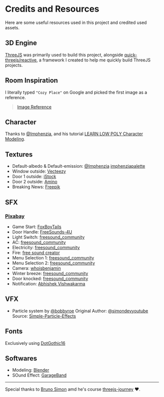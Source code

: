 # Credits and Resources

Here are some useful resources used in this project and credited used assets.

## 3D Engine

[ThreeJS](https://threejs.org/) was primarily used to build this project, alongside [quick-threejs/reactive](https://www.npmjs.com/package/@quick-threejs/reactive), a framework I created to help me quickly build ThreeJS projects.

## Room Inspiration

I literally typed `"Cozy Place"` on Google and picked the first image as a reference.

> [Image Reference](https://images.squarespace-cdn.com/content/v1/60b8d71a4f0ef07e2050c341/fba35ce9-1701-457f-99fb-c5f3179ba9a0/Mobile-edited+%281%29.jpg)

## Character

Thanks to [@Imphenzia](https://www.youtube.com/@Imphenzia), and his tutorial [LEARN LOW POLY Character Modeling](https://www.youtube.com/watch?v=PTWV67qUX2k&t=89s).

## Textures

- Default-albedo & Default-emission: [@Imphenzia](https://www.youtube.com/@Imphenzia) [imphenziapalette](https://tinyurl.com/imphenziapalette)
- Window outside: [Vecteezy](https://static.vecteezy.com/system/resources/thumbnails/049/925/954/large/blurred-night-city-background-with-colored-bokeh-view-of-the-city-from-a-height-out-of-focus-video.jpg)
- Door 1 outside: [iStock](https://media.istockphoto.com/id/1356768309/video/walking-on-the-empty-dark-corridor-in-slow-motion-120fps.jpg?s=480x480&k=20&c=p1jyiMANei_dwghw0da_2ldlnkFQGj6sREvpXlcKe-k=)
- Door 2 outside: [Amino](https://pm1.aminoapps.com/7629/23779141d179f93db3fc2674ca6aa4067569f5d5r1-452-679v2_hq.jpg)
- Breaking News: [Freepik](https://www.freepik.com/search?format=search&last_filter=query&last_value=Breaking+new&query=Breaking+new)

## SFX

### [Pixabay](https://pixabay.com//?utm_source=link-attribution&utm_medium=referral&utm_campaign=music&utm_content=401153)

- Game Start: [FoxBoyTails](https://pixabay.com/users/foxboytails-49447089/?utm_source=link-attribution&utm_medium=referral&utm_campaign=music&utm_content=317318)
- Door Handle: [FreeSounds-4U](https://pixabay.com/users/freesounds-4u-51979242/?utm_source=link-attribution&utm_medium=referral&utm_campaign=music&utm_content=401153)
- Light Switch: [freesound_community](https://pixabay.com/users/freesound_community-46691455/?utm_source=link-attribution&utm_medium=referral&utm_campaign=music&utm_content=80675)
- AC: [freesound_community](https://pixabay.com/users/freesound_community-46691455/?utm_source=link-attribution&utm_medium=referral&utm_campaign=music&utm_content=104741)
- Electricity: [freesound_community](https://pixabay.com/users/freesound_community-46691455/?utm_source=link-attribution&utm_medium=referral&utm_campaign=music&utm_content=106510)
- Fire: [free sound creator](https://pixabay.com/users/freesounds123-49985424/?utm_source=link-attribution&utm_medium=referral&utm_campaign=music&utm_content=340951)
- Menu Selection 1: [freesound_community](https://pixabay.com/users/freesound_community-46691455/?utm_source=link-attribution&utm_medium=referral&utm_campaign=music&utm_content=102220)
- Menu Selection 2: [freesound_community](https://pixabay.com/users/freesound_community-46691455/?utm_source=link-attribution&utm_medium=referral&utm_campaign=music&utm_content=47560)
- Camera: [whoisbenjamin](https://pixabay.com/users/whoisbenjamin-45225933/?utm_source=link-attribution&utm_medium=referral&utm_campaign=music&utm_content=236350)
- Winter breeze: [freesound_community](https://pixabay.com/users/freesound_community-46691455/?utm_source=link-attribution&utm_medium=referral&utm_campaign=music&utm_content=36867)
- Door knocked: [freesound_community](https://pixabay.com/users/freesound_community-46691455/?utm_source=link-attribution&utm_medium=referral&utm_campaign=music&utm_content=86241)
- Notification: [Abhishek Vishwakarma](https://pixabay.com/users/abhicreates-21479734/?utm_source=link-attribution&utm_medium=referral&utm_campaign=music&utm_content=348820)

## VFX

- Particle system by [@bobbyroe](https://github.com/bobbyroe)
  Original Author: [@simondevyoutube](https://github.com/simondevyoutube)
  Source: [Simple-Particle-Effects](https://github.com/bobbyroe/Simple-Particle-Effects)

## Fonts

Exclusively using [DotGothic16](https://fonts.google.com/specimen/DotGothic16)

## Softwares

- Modeling: [Blender](https://www.blender.org/)
- SOund Effect: [GarageBand](https://www.apple.com/mac/garageband/)

---

Special thanks to [Bruno Simon](https://github.com/brunosimon) amd he's course [threejs-journey](https://threejs-journey.com/) ❤️.
